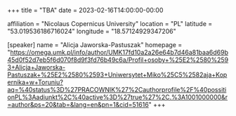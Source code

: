 +++
title = "TBA"
date = 2023-02-16T14:00:00-00:00

affiliation = "Nicolaus Copernicus University"
location = "PL"
latitude = "53.019536186716024"
longitude = "18.57124929347206"

[speaker]
  name = "Alicja Jaworska-Pastuszak"
  homepage = "https://omega.umk.pl/info/author/UMK17fd10a2a26e64b7d46a81baa6d69b45d0f52d7eb5f6d070f8d9f3fd76b49c6a/Profil+osoby+%25E2%2580%2593+Alicja+Jaworska-Pastuszak+%25E2%2580%2593+Uniwersytet+Miko%25C5%2582aja+Kopernika+w+Toruniu?aq=%40status%3D%27PRACOWNIK%27%2Cauthorprofile%2F%40possitionPL%3Aadiunkt%2C%40active%3D%27true%27%2C.%3A1001000000&r=author&ps=20&tab=&lang=en&pn=1&cid=51616"
+++
